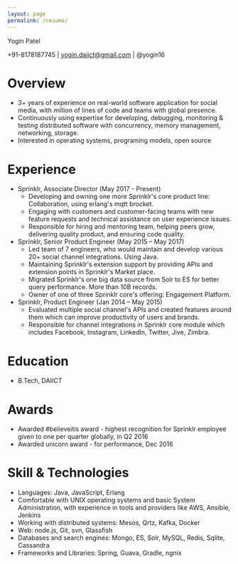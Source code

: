 ```yaml
---
layout: page
permalink: /resume/
---
```


Yogin Patel

+91-8178187745 \| yogin.daiict@gmail.com \| @yogin16


# Overview
- 3+ years of experience on real-world software application for social media, with million of lines of code and teams with global presence.
- Continuously using expertise for developing, debugging, monitoring & testing distributed software with concurrency, memory management, networking, storage.
- Interested in operating systems, programing models, open source

# Experience
- Sprinklr, Associate Director (May 2017 - Present)
    - Developing and owning one more Sprinklr's core product line: Collaboration, using erlang's mqtt brocket.
    - Engaging with customers and customer-facing teams with new feature requests and technical assistance on user experience issues.
    - Responsible for hiring and mentoring team, helping peers grow, delivering quality product, and ensuring code quality.
- Sprinklr, Senior Product Engineer (May 2015 – May 2017)
    - Led team of 7 engineers, who would maintain and develop various 20+ social channel integrations. Using Java.
    - Maintaining Sprinklr's extension support by providing APIs and extension points in Sprinklr's Market place.
    - Migrated Sprinklr's one big data source from Solr to ES for better query performance. More than 10B records.
    - Owner of one of three Sprinklr core's offering: Engagement Platform.
- Sprinklr, Product Engineer (Jan 2014 – May 2015)
    - Evaluated multiple social channel's APIs and created features around them which can improve productivity of users and brands.
    - Responsible for channel integrations in Sprinklr core module which includes Facebook, Instagram, LinkedIn, Twitter, Jive, Zimbra.

# Education
- B.Tech, DAIICT

# Awards
- Awarded #believeitis award - highest recognition for Sprinklr employee given to one per quarter globally, in Q2 2016
- Awarded unicorn award - for performance, Dec 2016

# Skill & Technologies
- Languages: Java, JavaScript, Erlang
- Comfortable with UNIX operating systems and basic System Administration, with experience in tools and providers like AWS, Ansible, Jenkins
- Working with distributed systems: Mesos, Qrtz, Kafka, Docker
- Web: node.js, Git, svn, Glassfish
- Databases and search engines: Mongo, ES, Solr, MySQL, Redis, Sqlite, Cassandra
- Frameworks and Libraries: Spring, Guava, Gradle, ngnix